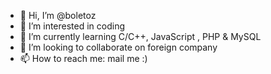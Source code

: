 - 👋 Hi, I’m @boletoz
- 👀 I’m interested in coding
- 🌱 I’m currently learning C/C++, JavaScript , PHP & MySQL
- 💞️ I’m looking to collaborate on foreign company
- 📫 How to reach me: mail me :)

<!---
boletoz/boletoz is a ✨ special ✨ repository because its `README.md` (this file) appears on your GitHub profile.
You can click the Preview link to take a look at your changes.
--->
